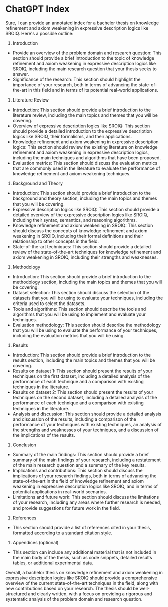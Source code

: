 # ChatGPT Index

Sure, I can provide an annotated index for a bachelor thesis on knowledge refinement and axiom weakening in expressive description logics like SROIQ. Here's a possible outline:

1. Introduction
- Provide an overview of the problem domain and research question: This section should provide a brief introduction to the topic of knowledge refinement and axiom weakening in expressive description logics like SROIQ, including the main research question that your thesis seeks to answer.
- Significance of the research: This section should highlight the importance of your research, both in terms of advancing the state-of-the-art in this field and in terms of its potential real-world applications.
1. Literature Review
- Introduction: This section should provide a brief introduction to the literature review, including the main topics and themes that you will be covering.
- Overview of expressive description logics like SROIQ: This section should provide a detailed introduction to the expressive description logics like SROIQ, their formalisms, and their applications.
- Knowledge refinement and axiom weakening in expressive description logics: This section should review the existing literature on knowledge refinement and axiom weakening in expressive description logics, including the main techniques and algorithms that have been proposed.
- Evaluation metrics: This section should discuss the evaluation metrics that are commonly used in the literature to evaluate the performance of knowledge refinement and axiom weakening techniques.
1. Background and Theory
- Introduction: This section should provide a brief introduction to the background and theory section, including the main topics and themes that you will be covering.
- Expressive description logics like SROIQ: This section should provide a detailed overview of the expressive description logics like SROIQ, including their syntax, semantics, and reasoning algorithms.
- Knowledge refinement and axiom weakening in SROIQ: This section should discuss the concepts of knowledge refinement and axiom weakening in SROIQ, including their formal definitions and their relationship to other concepts in the field.
- State-of-the-art techniques: This section should provide a detailed review of the state-of-the-art techniques for knowledge refinement and axiom weakening in SROIQ, including their strengths and weaknesses.
1. Methodology
- Introduction: This section should provide a brief introduction to the methodology section, including the main topics and themes that you will be covering.
- Dataset selection: This section should discuss the selection of the datasets that you will be using to evaluate your techniques, including the criteria used to select the datasets.
- Tools and algorithms: This section should describe the tools and algorithms that you will be using to implement and evaluate your techniques.
- Evaluation methodology: This section should describe the methodology that you will be using to evaluate the performance of your techniques, including the evaluation metrics that you will be using.
1. Results
- Introduction: This section should provide a brief introduction to the results section, including the main topics and themes that you will be covering.
- Results on dataset 1: This section should present the results of your techniques on the first dataset, including a detailed analysis of the performance of each technique and a comparison with existing techniques in the literature.
- Results on dataset 2: This section should present the results of your techniques on the second dataset, including a detailed analysis of the performance of each technique and a comparison with existing techniques in the literature.
- Analysis and discussion: This section should provide a detailed analysis and discussion of the results, including a comparison of the performance of your techniques with existing techniques, an analysis of the strengths and weaknesses of your techniques, and a discussion of the implications of the results.
1. Conclusion
- Summary of the main findings: This section should provide a brief summary of the main findings of your research, including a restatement of the main research question and a summary of the key results.
- Implications and contributions: This section should discuss the implications of your research findings, both in terms of advancing the state-of-the-art in the field of knowledge refinement and axiom weakening in expressive description logics like SROIQ, and in terms of potential applications in real-world scenarios.
- Limitations and future work: This section should discuss the limitations of your research, including any areas where further research is needed, and provide suggestions for future work in the field.
1. References
- This section should provide a list of references cited in your thesis, formatted according to a standard citation style.
1. Appendices (optional)
- This section can include any additional material that is not included in the main body of the thesis, such as code snippets, detailed results tables, or additional experimental data.

Overall, a bachelor thesis on knowledge refinement and axiom weakening in expressive description logics like SROIQ should provide a comprehensive overview of the current state-of-the-art techniques in the field, along with new contributions based on your research. The thesis should be well-structured and clearly written, with a focus on providing a rigorous and systematic analysis of the problem domain and research question.